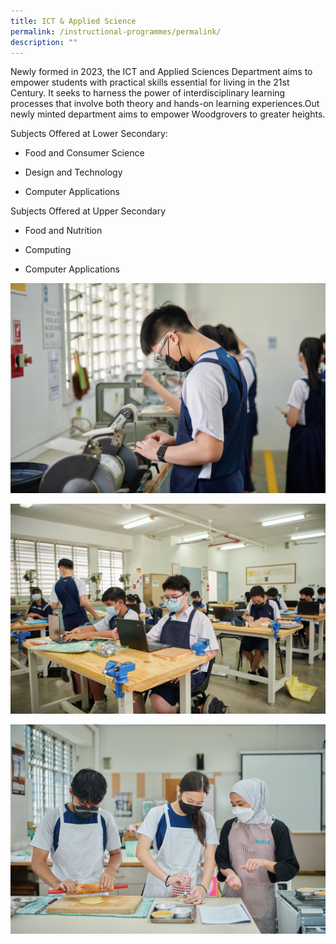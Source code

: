 ```yaml
---
title: ICT & Applied Science
permalink: /instructional-programmes/permalink/
description: ""
---
```


Newly formed in 2023, the ICT and Applied Sciences Department aims to empower students with practical skills essential for living in the 21st Century. It seeks to harness the power of interdisciplinary learning processes that involve both theory and hands-on learning experiences.Out newly minted department aims to empower Woodgrovers to greater heights.

  

Subjects Offered at Lower Secondary:

  

*   Food and Consumer Science
    
*   Design and Technology
    
*   Computer Applications
    

  

Subjects Offered at Upper Secondary 

  

*   Food and Nutrition
    
*   Computing
    
*   Computer Applications

![](/images/IP%20Departments/Applied%20Sciences/WGS_010%20(1).jpg)

![](/images/IP%20Departments/Applied%20Sciences/WGS_020.jpg)

![](/images/IP%20Departments/Applied%20Sciences/WGS_123%20(2).jpg)